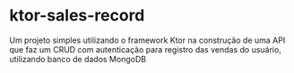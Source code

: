 # ktor-sales-record
Um projeto simples utilizando o framework Ktor na construção de uma API que faz um CRUD com autenticação para registro das vendas do usuário, utilizando banco de dados MongoDB
